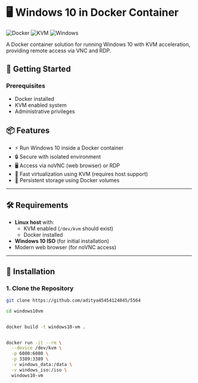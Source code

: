# 🖥️ Windows 10 in Docker Container

![Docker](https://img.shields.io/badge/Docker-2CA5E0?style=for-the-badge&logo=docker&logoColor=white)
![KVM](https://img.shields.io/badge/KVM-FF6600?style=for-the-badge&logo=linux&logoColor=white)
![Windows](https://img.shields.io/badge/Windows-10-0078D6?style=for-the-badge&logo=windows&logoColor=white)

A Docker container solution for running Windows 10 with KVM acceleration, providing remote access via VNC and RDP.

## 🚀 Getting Started

### Prerequisites
- Docker installed
- KVM enabled system
- Administrative privileges

## 📦 Features

- ⚡ Run Windows 10 inside a Docker container
- 🔒 Secure with isolated environment
- 🖥️ Access via noVNC (web browser) or RDP
- 🚀 Fast virtualization using KVM (requires host support)
- 💾 Persistent storage using Docker volumes

---

## 🛠️ Requirements

- **Linux host** with:
  - KVM enabled (`/dev/kvm` should exist)
  - Docker installed
- **Windows 10 ISO** (for initial installation)
- Modern web browser (for noVNC access)

---

## 🚀 Installation

### 1. Clone the Repository
```bash
git clone https://github.com/aditya45454124845/5564

cd windows10vm


docker build -t windows10-vm .


docker run -it --rm \
  --device /dev/kvm \
  -p 6080:6080 \
  -p 3389:3389 \
  -v windows_data:/data \
  -v windows_iso:/iso \
  windows10-vm
